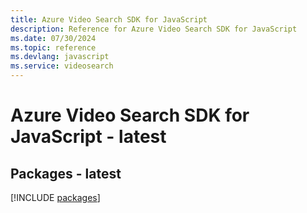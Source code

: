 ```yaml
---
title: Azure Video Search SDK for JavaScript
description: Reference for Azure Video Search SDK for JavaScript
ms.date: 07/30/2024
ms.topic: reference
ms.devlang: javascript
ms.service: videosearch
---
```

# Azure Video Search SDK for JavaScript - latest
## Packages - latest
[!INCLUDE [packages](video-search-index.md)]